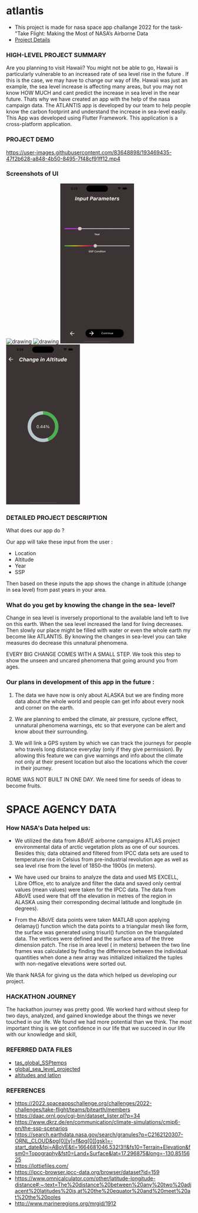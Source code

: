 # atlantis

- This project is made for nasa space app challange 2022 for the task-"Take Flight: Making the Most of NASA’s Airborne Data
- [Project Details](https://www.canva.com/design/DAFNxthwaus/ibYStoQVWF2zweZ8q8mh5w/view?utm_content=DAFNxthwaus&utm_campaign=designshare&utm_medium=link2&utm_source=sharebutton4)

### HIGH-LEVEL PROJECT SUMMARY

Are you planning to visit Hawaii? You might not be able to go, Hawaii is particularly vulnerable to an increased rate of sea level rise in the future . If this is the case, we may have to change our way of life. Hawaii was just an example, the sea level increase is affecting many areas, but you may not know HOW MUCH and cant predict the increase in sea level in the near future. Thats why we have created an app with the help of the nasa campaign data. The ATLANTIS app is developed by our team to help people know the carbon footprint and understand the increase in sea-level easily. This App was developed using Flutter Framework. This application is a cross-platform application.


### PROJECT DEMO



https://user-images.githubusercontent.com/83648898/193469435-47f2b628-a848-4b50-8495-7f48cf91ff12.mp4


### Screenshots of UI
<img src="ss1.png" alt="drawing" width="200"/>
<img src="ss2.png" alt="drawing" width="200"/>
<img src="ss3.png" alt="drawing" width="200"/>
<img src="ss4.png" alt="drawing" width="200"/>

### DETAILED PROJECT DESCRIPTION

What does our app do ?

Our app will take these input from the user :
- Location
- Altitude
- Year
- SSP

Then based on these inputs the app shows the change in altitude (change in sea level) from past years in your area.

### What do you get by knowing the change in the sea- level?

Change in sea level is inversely proportional to the available land left to live on this earth. When the sea level increased the land for living decreases. Then slowly our place might be filled with water or even the whole earth my become like ATLANTIS. By knowing the changes in sea-level you can take measures do decrease this unnatural phenomena.

EVERY BIG CHANGE COMES WITH A SMALL STEP.
We took this step to show the unseen and uncared phenomena that going around you from ages.

### Our plans in development of this app in the future :

1. The data we have now is only about ALASKA but we are finding more data about the whole world and people can get info about every nook and corner on the earth.

2. We are planning to embed the climate, air pressure, cyclone effect, unnatural phenomena warnings, etc so that everyone can be alert and know about their surrounding.

3. We will link a GPS system by which we can track the journeys for people who travels long distance everyday (only if they give permission). By allowing this feature we can give warnings and info about the climate not only at their present location but also the locations which the cover in their journey.

ROME WAS NOT BUILT IN ONE DAY.
We need time for seeds of ideas to become fruits.

# SPACE AGENCY DATA

### How NASA's Data helped us:

- We utilized the data from ABoVE airborne campaigns ATLAS project environmental data of arctic vegetation plots as one of our sources. Besides this; data obtained and filtered from IPCC data sets are used to temperature rise in Celsius from pre-industrial revolution age as well as sea level rise from the level of 1850-the 1900s (in meters).

- We have used our brains to analyze the data and used MS EXCELL, Libre Office, etc to analyze and filter the data and saved only central values (mean values) were taken for the IPCC data. The data from ABoVE used were that off the elevation in metres of the region in ALASKA using their corresponding decimal latitude and longitude (in degrees).

- From the ABoVE data points were taken MATLAB upon applying delamay() function which the data points to a triangular mesh like form, the surface was generated using trisurl() function on the triangulated data. The vertices were defined and the surface area of the three dimension patch. The rise in area level ( in meters) between the two line frames was calculated by finding the difference between the individual quantities when done a new array was initialized initialized the tuples with non-negative elevations were sorted out.

We thank NASA for giving us the data which helped us developing our project.

### HACKATHON JOURNEY

The hackathon journey was pretty good. We worked hard without sleep for two days, analyzed, and gained knowledge about the things we never touched in our life. We found we had more potential than we think. The most important thing is we got confidence in our life that we succeed in our life with our knowledge and skill,

### REFERRED DATA FILES
- [tas_global_SSPtemps](https://github.com/bitEarth01/atlantis/blob/main/tas_global_SSPtemps.csv)
- [global_sea_level_projected](https://github.com/bitEarth01/atlantis/blob/main/global_sea_level_projected.csv)
- [altitudes and latlon](https://github.com/bitEarth01/atlantis/blob/main/altitudes%20and%20latlon.csv)

### REFERENCES
- https://2022.spaceappschallenge.org/challenges/2022-challenges/take-flight/teams/bitearth/members
- https://daac.ornl.gov/cgi-bin/dataset_lister.pl?p=34
- https://www.dkrz.de/en/communication/climate-simulations/cmip6-en/the-ssp-scenarios
- https://search.earthdata.nasa.gov/search/granules?p=C2162120307-ORNL_CLOUD&pg[0][v]=f&pg[0][gsk]=-start_date&fpj=ABoVE&tl=1664681046.532!3!!&fs10=Terrain+Elevation&fsm0=Topography&fst0=Land+Surface&lat=17.296875&long=-130.8515625
- https://lottiefiles.com/
- https://ipcc-browser.ipcc-data.org/browser/dataset?id=159
- https://www.omnicalculator.com/other/latitude-longitude-distance#:~:text=The%20distance%20between%20any%20two%20adjacent%20latitudes%20is,at%20the%20equator%20and%20meet%20at%20the%20poles
- http://www.marineregions.org/mrgid/1912
